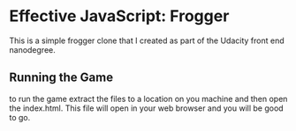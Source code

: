 # Effective JavaScript: Frogger
This is a simple frogger clone that I created as part of the Udacity front end nanodegree.  

## Running the Game
to run the game extract the files to a location on you machine and then open the index.html.  This file will open in your web browser and you will be good to go.